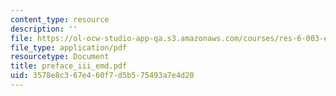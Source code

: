 ```yaml
---
content_type: resource
description: ''
file: https://ol-ocw-studio-app-qa.s3.amazonaws.com/courses/res-6-003-electromechanical-dynamics-spring-2009/3578e8c367e460f7d5b575493a7e4d20_preface_iii_emd.pdf
file_type: application/pdf
resourcetype: Document
title: preface_iii_emd.pdf
uid: 3578e8c3-67e4-60f7-d5b5-75493a7e4d20
---
```

